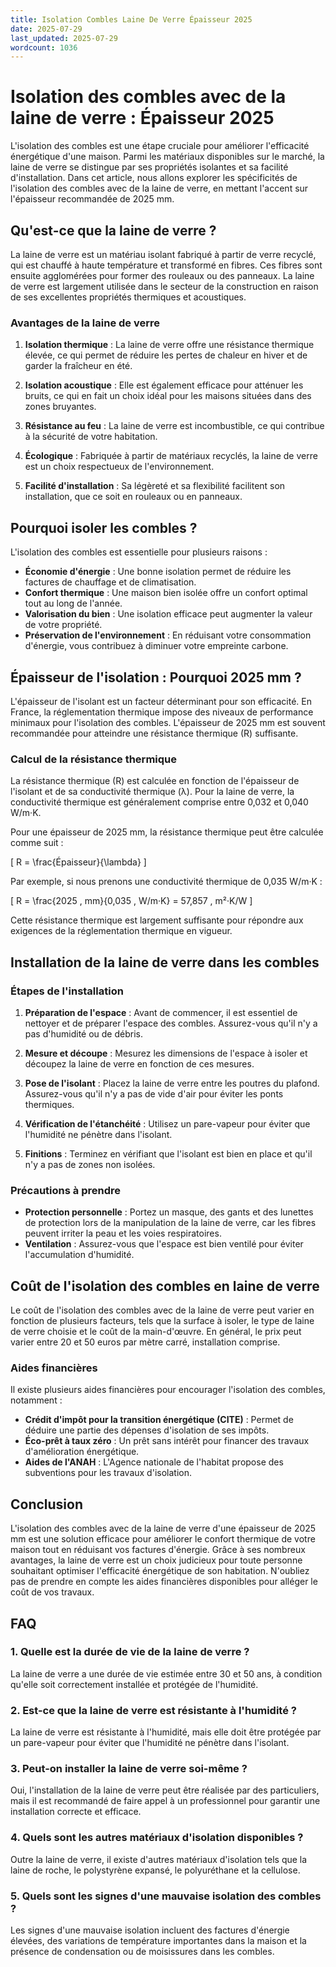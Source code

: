 ```yaml
---
title: Isolation Combles Laine De Verre Épaisseur 2025
date: 2025-07-29
last_updated: 2025-07-29
wordcount: 1036
---
```


# Isolation des combles avec de la laine de verre : Épaisseur 2025

L'isolation des combles est une étape cruciale pour améliorer l'efficacité énergétique d'une maison. Parmi les matériaux disponibles sur le marché, la laine de verre se distingue par ses propriétés isolantes et sa facilité d'installation. Dans cet article, nous allons explorer les spécificités de l'isolation des combles avec de la laine de verre, en mettant l'accent sur l'épaisseur recommandée de 2025 mm.

## Qu'est-ce que la laine de verre ?

La laine de verre est un matériau isolant fabriqué à partir de verre recyclé, qui est chauffé à haute température et transformé en fibres. Ces fibres sont ensuite agglomérées pour former des rouleaux ou des panneaux. La laine de verre est largement utilisée dans le secteur de la construction en raison de ses excellentes propriétés thermiques et acoustiques.

### Avantages de la laine de verre

1. **Isolation thermique** : La laine de verre offre une résistance thermique élevée, ce qui permet de réduire les pertes de chaleur en hiver et de garder la fraîcheur en été.
   
2. **Isolation acoustique** : Elle est également efficace pour atténuer les bruits, ce qui en fait un choix idéal pour les maisons situées dans des zones bruyantes.

3. **Résistance au feu** : La laine de verre est incombustible, ce qui contribue à la sécurité de votre habitation.

4. **Écologique** : Fabriquée à partir de matériaux recyclés, la laine de verre est un choix respectueux de l'environnement.

5. **Facilité d'installation** : Sa légèreté et sa flexibilité facilitent son installation, que ce soit en rouleaux ou en panneaux.

## Pourquoi isoler les combles ?

L'isolation des combles est essentielle pour plusieurs raisons :

- **Économie d'énergie** : Une bonne isolation permet de réduire les factures de chauffage et de climatisation.
- **Confort thermique** : Une maison bien isolée offre un confort optimal tout au long de l'année.
- **Valorisation du bien** : Une isolation efficace peut augmenter la valeur de votre propriété.
- **Préservation de l'environnement** : En réduisant votre consommation d'énergie, vous contribuez à diminuer votre empreinte carbone.

## Épaisseur de l'isolation : Pourquoi 2025 mm ?

L'épaisseur de l'isolant est un facteur déterminant pour son efficacité. En France, la réglementation thermique impose des niveaux de performance minimaux pour l'isolation des combles. L'épaisseur de 2025 mm est souvent recommandée pour atteindre une résistance thermique (R) suffisante.

### Calcul de la résistance thermique

La résistance thermique (R) est calculée en fonction de l'épaisseur de l'isolant et de sa conductivité thermique (λ). Pour la laine de verre, la conductivité thermique est généralement comprise entre 0,032 et 0,040 W/m·K. 

Pour une épaisseur de 2025 mm, la résistance thermique peut être calculée comme suit :

\[ R = \frac{Épaisseur}{\lambda} \]

Par exemple, si nous prenons une conductivité thermique de 0,035 W/m·K :

\[ R = \frac{2025 \, mm}{0,035 \, W/m·K} = 57,857 \, m²·K/W \]

Cette résistance thermique est largement suffisante pour répondre aux exigences de la réglementation thermique en vigueur.

## Installation de la laine de verre dans les combles

### Étapes de l'installation

1. **Préparation de l'espace** : Avant de commencer, il est essentiel de nettoyer et de préparer l'espace des combles. Assurez-vous qu'il n'y a pas d'humidité ou de débris.

2. **Mesure et découpe** : Mesurez les dimensions de l'espace à isoler et découpez la laine de verre en fonction de ces mesures.

3. **Pose de l'isolant** : Placez la laine de verre entre les poutres du plafond. Assurez-vous qu'il n'y a pas de vide d'air pour éviter les ponts thermiques.

4. **Vérification de l'étanchéité** : Utilisez un pare-vapeur pour éviter que l'humidité ne pénètre dans l'isolant.

5. **Finitions** : Terminez en vérifiant que l'isolant est bien en place et qu'il n'y a pas de zones non isolées.

### Précautions à prendre

- **Protection personnelle** : Portez un masque, des gants et des lunettes de protection lors de la manipulation de la laine de verre, car les fibres peuvent irriter la peau et les voies respiratoires.
- **Ventilation** : Assurez-vous que l'espace est bien ventilé pour éviter l'accumulation d'humidité.

## Coût de l'isolation des combles en laine de verre

Le coût de l'isolation des combles avec de la laine de verre peut varier en fonction de plusieurs facteurs, tels que la surface à isoler, le type de laine de verre choisie et le coût de la main-d'œuvre. En général, le prix peut varier entre 20 et 50 euros par mètre carré, installation comprise.

### Aides financières

Il existe plusieurs aides financières pour encourager l'isolation des combles, notamment :

- **Crédit d'impôt pour la transition énergétique (CITE)** : Permet de déduire une partie des dépenses d'isolation de ses impôts.
- **Éco-prêt à taux zéro** : Un prêt sans intérêt pour financer des travaux d'amélioration énergétique.
- **Aides de l'ANAH** : L'Agence nationale de l'habitat propose des subventions pour les travaux d'isolation.

## Conclusion

L'isolation des combles avec de la laine de verre d'une épaisseur de 2025 mm est une solution efficace pour améliorer le confort thermique de votre maison tout en réduisant vos factures d'énergie. Grâce à ses nombreux avantages, la laine de verre est un choix judicieux pour toute personne souhaitant optimiser l'efficacité énergétique de son habitation. N'oubliez pas de prendre en compte les aides financières disponibles pour alléger le coût de vos travaux.

## FAQ

### 1. Quelle est la durée de vie de la laine de verre ?

La laine de verre a une durée de vie estimée entre 30 et 50 ans, à condition qu'elle soit correctement installée et protégée de l'humidité.

### 2. Est-ce que la laine de verre est résistante à l'humidité ?

La laine de verre est résistante à l'humidité, mais elle doit être protégée par un pare-vapeur pour éviter que l'humidité ne pénètre dans l'isolant.

### 3. Peut-on installer la laine de verre soi-même ?

Oui, l'installation de la laine de verre peut être réalisée par des particuliers, mais il est recommandé de faire appel à un professionnel pour garantir une installation correcte et efficace.

### 4. Quels sont les autres matériaux d'isolation disponibles ?

Outre la laine de verre, il existe d'autres matériaux d'isolation tels que la laine de roche, le polystyrène expansé, le polyuréthane et la cellulose.

### 5. Quels sont les signes d'une mauvaise isolation des combles ?

Les signes d'une mauvaise isolation incluent des factures d'énergie élevées, des variations de température importantes dans la maison et la présence de condensation ou de moisissures dans les combles.